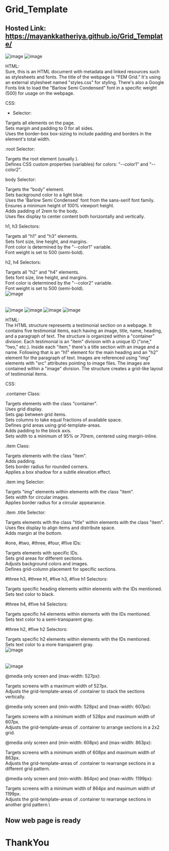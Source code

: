 # Grid_Template
## Hosted Link: https://mayankkatheriya.github.io/Grid_Template/
![image](https://github.com/Mayankkatheriya/Grid_Template/assets/128832286/2db0f11f-9654-4c22-b278-1875413716d7)
![image](https://github.com/Mayankkatheriya/Grid_Template/assets/128832286/1feebacc-2a02-48db-bc62-27dc764148d2)

HTML:\
Sure, this is an HTML document with metadata and linked resources such as stylesheets and fonts. The title of the webpage is "FEM Grid." It's using an external stylesheet named "styles.css" for styling. There's also a Google Fonts link to load the "Barlow Semi Condensed" font in a specific weight (500) for usage on the webpage.

CSS:

* Selector:

Targets all elements on the page.\
Sets margin and padding to 0 for all sides.\
Uses the border-box box-sizing to include padding and borders in the element's total width.

:root Selector:

Targets the root element (usually <html>).\
Defines CSS custom properties (variables) for colors: "--color1" and "--color2".

body Selector:

Targets the "body" element.\
Sets background color to a light blue.\
Uses the 'Barlow Semi Condensed' font from the sans-serif font family.\
Ensures a minimum height of 100% viewport height.\
Adds padding of 2rem to the body.\
Uses flex display to center content both horizontally and vertically.

h1, h3 Selectors:

Targets all "h1" and "h3" elements.\
Sets font size, line height, and margins.\
Font color is determined by the "--color1" variable.\
Font weight is set to 500 (semi-bold).

h2, h4 Selectors:

Targets all "h2" and "h4" elements.\
Sets font size, line height, and margins.\
Font color is determined by the "--color2" variable.\
Font weight is set to 500 (semi-bold).\
![image](https://github.com/Mayankkatheriya/Grid_Template/assets/128832286/2b1d9d22-fdae-4c91-8711-534a404d653f)
\
\
\
![image](https://github.com/Mayankkatheriya/Grid_Template/assets/128832286/f7bbef68-0cef-4205-94d6-ca25b665721a)
![image](https://github.com/Mayankkatheriya/Grid_Template/assets/128832286/e66bcf83-5c9d-4bb8-9507-887374215c2a)
![image](https://github.com/Mayankkatheriya/Grid_Template/assets/128832286/a7a50da3-b074-4ebc-a573-9240eb59afc3)
![image](https://github.com/Mayankkatheriya/Grid_Template/assets/128832286/4eff493e-7b9d-4bc0-9908-46620f658387)

HTML:\
The HTML structure represents a testimonial section on a webpage. It contains five testimonial items, each having an image, title, name, heading, and a paragraph of text. The structure is organized within a "container" division. Each testimonial is an "item" division with a unique ID ("one," "two," etc.). Inside each "item," there's a title section with an image and a name. Following that is an "h1" element for the main heading and an "h2" element for the paragraph of text. Images are referenced using "img" elements with "src" attributes pointing to image files. The images are contained within a "image" division. The structure creates a grid-like layout of testimonial items.

CSS:

.container Class:

Targets elements with the class "container".\
Uses grid display.\
Sets gap between grid items.\
Sets columns to take equal fractions of available space.\
Defines grid areas using grid-template-areas.\
Adds padding to the block axis.\
Sets width to a minimum of 95% or 70rem, centered using margin-inline.

.item Class:

Targets elements with the class "item".\
Adds padding.\
Sets border radius for rounded corners.\
Applies a box shadow for a subtle elevation effect.

.item img Selector:

Targets "img" elements within elements with the class "item".\
Sets width for circular images.\
Applies border radius for a circular appearance.

.item .title Selector:

Targets elements with the class "title" within elements with the class "item".\
Uses flex display to align items and distribute space.\
Adds margin at the bottom.

#one, #two, #three, #four, #five IDs:

Targets elements with specific IDs.\
Sets grid areas for different sections.\
Adjusts background colors and images.\
Defines grid-column placement for specific sections.

#three h3, #three h1, #five h3, #five h1 Selectors:

Targets specific heading elements within elements with the IDs mentioned.\
Sets text color to black.

#three h4, #five h4 Selectors:

Targets specific h4 elements within elements with the IDs mentioned.\
Sets text color to a semi-transparent gray.

#three h2, #five h2 Selectors:

Targets specific h2 elements within elements with the IDs mentioned.\
Sets text color to a more transparent gray.\
![image](https://github.com/Mayankkatheriya/Grid_Template/assets/128832286/7319cac5-b71a-4895-a494-d86c5aeac5bc)
\
\
\
![image](https://github.com/Mayankkatheriya/Grid_Template/assets/128832286/47e5faef-cf5a-4bde-9b65-239e62500ffd)

@media only screen and (max-width: 527px):

Targets screens with a maximum width of 527px.\
Adjusts the grid-template-areas of .container to stack the sections vertically.

@media only screen and (min-width: 528px) and (max-width: 607px):

Targets screens with a minimum width of 528px and maximum width of 607px.\
Adjusts the grid-template-areas of .container to arrange sections in a 2x2 grid.

@media only screen and (min-width: 608px) and (max-width: 863px):

Targets screens with a minimum width of 608px and maximum width of 863px.\
Adjusts the grid-template-areas of .container to rearrange sections in a different grid pattern.

@media only screen and (min-width: 864px) and (max-width: 1199px):

Targets screens with a minimum width of 864px and maximum width of 1199px.\
Adjusts the grid-template-areas of .container to rearrange sections in another grid pattern.\
## Now web page is ready
# ThankYou
